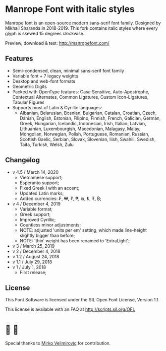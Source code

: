# Manrope Font with italic styles
Manrope font is an open-source modern sans-serif font family. Designed by Mikhail Sharanda in 2018-2019. This fork contains italic styles where every glyph is skewed 15 degrees clockwise.

Preview, download & test: http://manropefont.com/

## Features
- Semi-condensed, clean, minimal sans-serif font family
- Variable font + 7 legacy weights
- Desktop and web-font formats
- Geometric Digits
- Packed with OpenType features: Case Sensitive, Auto-Apostrophe, Contextual Alternates, Common Ligatures, Custom Icon-Ligatures, Tabular Figures
- Supports most of Latin & Cyrillic languages:
	- Albanian, Belarusian, Bosnian, Bulgarian, Catalan, Croatian, Czech, Danish, English, Estonian, Filipino, Finnish, French, Galician, German, Greek, Hungarian, Icelandic, Indonesian, Irish, Italian, Latvian, Lithuanian, Luxembourgish, Macedonian, Malagasy, Malay, Mongolian, Norwegian, Polish, Portuguese, Romanian, Russian, Scottish Gaelic, Serbian, Slovak, Slovenian, liish, Swahili, Swedish, Taita, Turkish, Welsh, Zulu

## Changelog
- v 4.5 / March 14, 2020
	- Vietnamese support;
	- Esperanto support;
	- Fixed Greek I with an accent;
	- Updated Latin marks;
	- Added currencies: ₣, ₩, ₹, ₱, ₪, ₺, ₮, ₿;
- v 4 / December 4, 2019
	- Variable format;
	- Greek support;
	- Improved Cyrillic;
	- Countless minor adjustments;
	- NOTE: adjusted 'units per em' setting, which made line-height slightly bigger than before;
	- NOTE: 'thin' weight has been renamed to 'ExtraLight';
- v 3 / March 25, 2019
- v 2 / December 4, 2018
- v 1.2 / August 24, 2018
- v 1.1 / July 29, 2018
- v 1 / July 1, 2018
	- First release;


## License
This Font Software is licensed under the SIL Open Font License, Version 1.1.

This license is available with an FAQ at http://scripts.sil.org/OFL

# 🤜 🤛
Special thanks to [Mirko Velimirovic](https://mirkovelimirovic.com/) for contribution.
